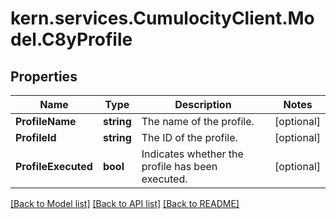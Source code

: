 
# kern.services.CumulocityClient.Model.C8yProfile

## Properties

Name | Type | Description | Notes
------------ | ------------- | ------------- | -------------
**ProfileName** | **string** | The name of the profile. | [optional] 
**ProfileId** | **string** | The ID of the profile. | [optional] 
**ProfileExecuted** | **bool** | Indicates whether the profile has been executed. | [optional] 

[[Back to Model list]](../README.md#documentation-for-models)
[[Back to API list]](../README.md#documentation-for-api-endpoints)
[[Back to README]](../README.md)

